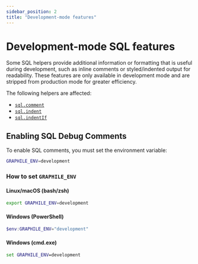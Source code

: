 ```yaml
---
sidebar_position: 2
title: "Development-mode features"
---
```


# Development-mode SQL features

Some SQL helpers provide additional information or formatting that is useful
during development, such as inline comments or styled/indented output for
readability. These features are only available in development mode and are
stripped from production mode for greater efficiency.

The following helpers are affected:

- [`sql.comment`](./sql-comment)
- [`sql.indent`](./sql-indent)
- [`sql.indentIf`](./sql-indentIf)

## Enabling SQL Debug Comments

To enable SQL comments, you must set the environment variable:

```bash
GRAPHILE_ENV=development
```

### How to set `GRAPHILE_ENV`

#### Linux/macOS (bash/zsh)

```bash
export GRAPHILE_ENV=development
```

#### Windows (PowerShell)

```powershell
$env:GRAPHILE_ENV="development"
```

#### Windows (cmd.exe)

```cmd
set GRAPHILE_ENV=development
```

#### package.json (cross-platform)

If you need a cross-platform solution for scripts, use [cross-env](https://www.npmjs.com/package/cross-env):

```json
{
  "scripts": {
    "start": "cross-env GRAPHILE_ENV=development node index.js"
  }
}
```
